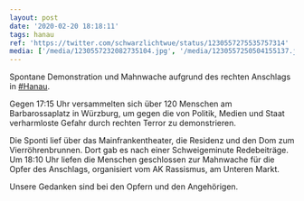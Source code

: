 ```yaml
---
layout: post
date: '2020-02-20 18:18:11'
tags: hanau
ref: 'https://twitter.com/schwarzlichtwue/status/1230557275535757314'
media: ['/media/1230557232082735104.jpg', '/media/1230557250504155137.jpg', '/media/1230557264483717120.jpg']
---
```

Spontane Demonstration und Mahnwache aufgrund des rechten Anschlags in [#Hanau](/t/hanau).



Gegen 17:15 Uhr versammelten sich über 120 Menschen am Barbarossaplatz in Würzburg, um gegen die von Politik, Medien und Staat verharmloste Gefahr durch rechten Terror zu demonstrieren. 

Die Sponti lief über das Mainfrankentheater, die Residenz und den Dom zum Vierröhrenbrunnen. Dort gab es nach einer Schweigeminute Redebeiträge. Um 18:10 Uhr liefen die Menschen geschlossen zur Mahnwache für die Opfer des Anschlags, organisiert vom AK Rassismus, am Unteren Markt.

Unsere Gedanken sind bei den Opfern und den Angehörigen.
